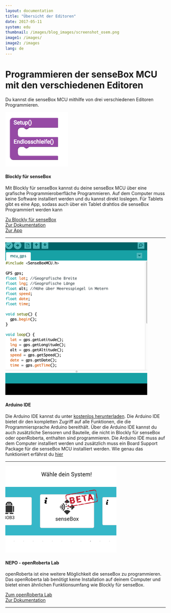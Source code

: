```yaml
---
layout: documentation
title: "Übersicht der Editoren"
date: 2017-05-11
system: edu
thumbnail: /images/blog_images/screenshot_osem.png
image1: /images/
image2: /images
lang: de
---
```

Programmieren der senseBox MCU mit den verschiedenen Editoren
============

Du kannst die senseBox MCU mithilfe von drei verschiedenen Editoren Programmieren. 

 <div class="media">
                    <div class="media-left">
                      <a href="#">
                        <img class="media-object media-go-image" src="/images/blockly_de.png" alt="...">
                      </a>
                    </div>
                    <div class="media-body">
                      <h4 class="media-heading">Blockly für senseBox</h4>
                      <p>Mit Blockly für senseBox kannst du deine senseBox MCU über eine grafische Programmieroberfläche Programmieren. Auf dem Computer muss keine Software installiert werden und du kannst direkt loslegen. Für Tablets gibt es eine App, sodass auch über ein Tablet drahtlos die senseBox Programmiert werden kann</p>
                      <div class="row">
                          <div class="col-md-4">
                            <a class="btn" href="https://blockly.sensebox.de/ardublockly/?board=sensebox-mcu" target="_blank" role="button">Zu Blockly für senseBox</a> 
                          </div>
                          <div class="col-md-4">
                                <a class="btn" href="https://sensebox.github.io/books-v2/blockly/de/" target="_blank" role="button">Zur Dokumentation</a> 
                          </div>
                           <div class="col-md-4">
                                <a class="btn" href="https://sensebox.github.io/books-v2/blockly/de/" target="_blank" role="button">Zur App</a> 
                          </div>
                      </div>
                    </div>
                <hr>        
            <div class="media">        
                    <div class="media-left">
                            <a href="#">
                              <img class="media-object media-go-image" src="/images/go/edu/arduino.png" alt="...">
                            </a>
                          </div>
                          <div class="media-body">
                            <h4 class="media-heading">Arduino IDE</h4>
                             <p>Die Arduino IDE kannst du unter <a href="https://arduino.cc/downloads">kostenlos herunterladen</a>. Die Arduino IDE bietet dir den kompletten Zugriff auf alle Funktionen, die die Programmiersprache Arduino bereithält. Über die Arduino IDE kannst du auch zusätzliche Sensoren und Bauteile, die nicht in Blockly für senseBox oder openRoberta, enthalten sind programmieren. Die Arduino IDE muss auf dem Computer installiert werden und zusätzlich muss ein Board Support Package für die senseBox MCU installiert werden. Wie genau das funktioniert erfährst du <a href="/documentation/de/arduino_ide.html">hier</a></p>
                          </div>
            </div>
            <hr>
            <div class="media">        
                    <div class="media-left">
                            <a href="#">
                              <img class="media-object media-go-image" src="/images/go/edu/nepo.png" alt="...">
                            </a>
                          </div>
                          <div class="media-body">
                            <h4 class="media-heading">NEPO - openRoberta Lab</h4>
                            <p>openRoberta ist eine weitere Möglichkeit die senseBox zu programmieren. Das openRoberta lab benötigt keine Installation auf deinem Computer und bietet einen ähnlichen Funktionsumfang wie Blockly für senseBox.</p>
                             <div class="row">
                          <div class="col-md-4">
                            <a class="btn" href="https://lab.obenRoberta.org" target="_blank" role="button">Zum openRoberta Lab</a> 
                          </div>
                          <div class="col-md-4">
                                <a class="btn" href="https://jira.iais.fraunhofer.de/wiki/display/ORInfo/Programmieren+senseBox" target="_blank" role="button">Zur Dokumentation</a> 
                              </div>
                      </div>
            </div>
            <hr>
</div> 

